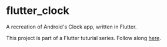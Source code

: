 # flutter_clock
A recreation of Android's Clock app, written in Flutter.

This project is part of a Flutter tuturial series. Follow along [here](https://lp3.medium.com/recreating-androids-clock-app-in-flutter-82b32fd7f9f1).
